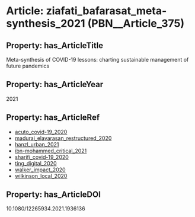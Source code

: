 # Article: __ziafati_bafarasat_meta-synthesis_2021__ (PBN__Article_375)

## Property: has_ArticleTitle

Meta-synthesis of COVID-19 lessons: charting sustainable management of future pandemics

## Property: has_ArticleYear

2021

## Property: has_ArticleRef

* [acuto_covid-19_2020](../Article/PBN__Article_85)
* [madurai_elavarasan_restructured_2020](../Article/PBN__Article_359)
* [hanzl_urban_2021](../Article/PBN__Article_346)
* [ibn-mohammed_critical_2021](../Article/PBN__Article_344)
* [sharifi_covid-19_2020](../Article/PBN__Article_318)
* [ting_digital_2020](../Article/PBN__Article_278)
* [walker_impact_2020](../Article/PBN__Article_65)
* [wilkinson_local_2020](../Article/PBN__Article_36)

## Property: has_ArticleDOI

10.1080/12265934.2021.1936136

